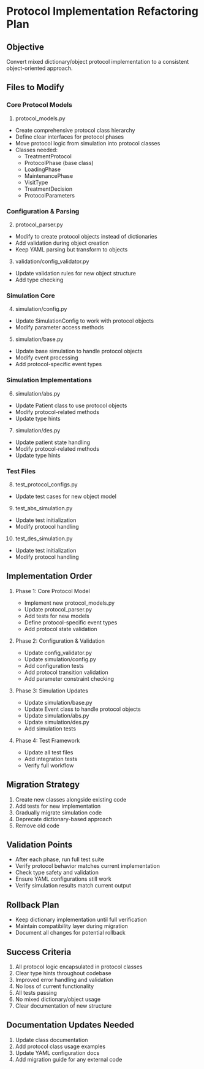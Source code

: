 # Protocol Implementation Refactoring Plan

## Objective
Convert mixed dictionary/object protocol implementation to a consistent object-oriented approach.

## Files to Modify

### Core Protocol Models
1. protocol_models.py
- Create comprehensive protocol class hierarchy
- Define clear interfaces for protocol phases
- Move protocol logic from simulation into protocol classes
- Classes needed:
  * TreatmentProtocol
  * ProtocolPhase (base class)
  * LoadingPhase
  * MaintenancePhase
  * VisitType
  * TreatmentDecision
  * ProtocolParameters

### Configuration & Parsing
2. protocol_parser.py
- Modify to create protocol objects instead of dictionaries
- Add validation during object creation
- Keep YAML parsing but transform to objects

3. validation/config_validator.py
- Update validation rules for new object structure
- Add type checking

### Simulation Core
4. simulation/config.py
- Update SimulationConfig to work with protocol objects
- Modify parameter access methods

5. simulation/base.py
- Update base simulation to handle protocol objects
- Modify event processing
- Add protocol-specific event types

### Simulation Implementations
6. simulation/abs.py
- Update Patient class to use protocol objects
- Modify protocol-related methods
- Update type hints

7. simulation/des.py
- Update patient state handling
- Modify protocol-related methods
- Update type hints

### Test Files
8. test_protocol_configs.py
- Update test cases for new object model

9. test_abs_simulation.py
- Update test initialization
- Modify protocol handling

10. test_des_simulation.py
- Update test initialization
- Modify protocol handling

## Implementation Order
1. Phase 1: Core Protocol Model
   - Implement new protocol_models.py
   - Update protocol_parser.py
   - Add tests for new models
   - Define protocol-specific event types
   - Add protocol state validation

2. Phase 2: Configuration & Validation
   - Update config_validator.py
   - Update simulation/config.py
   - Add configuration tests
   - Add protocol transition validation
   - Add parameter constraint checking

3. Phase 3: Simulation Updates
   - Update simulation/base.py
   - Update Event class to handle protocol objects
   - Update simulation/abs.py
   - Update simulation/des.py
   - Add simulation tests

4. Phase 4: Test Framework
   - Update all test files
   - Add integration tests
   - Verify full workflow

## Migration Strategy
1. Create new classes alongside existing code
2. Add tests for new implementation
3. Gradually migrate simulation code
4. Deprecate dictionary-based approach
5. Remove old code

## Validation Points
- After each phase, run full test suite
- Verify protocol behavior matches current implementation
- Check type safety and validation
- Ensure YAML configurations still work
- Verify simulation results match current output

## Rollback Plan
- Keep dictionary implementation until full verification
- Maintain compatibility layer during migration
- Document all changes for potential rollback

## Success Criteria
1. All protocol logic encapsulated in protocol classes
2. Clear type hints throughout codebase
3. Improved error handling and validation
4. No loss of current functionality
5. All tests passing
6. No mixed dictionary/object usage
7. Clear documentation of new structure

## Documentation Updates Needed
1. Update class documentation
2. Add protocol class usage examples
3. Update YAML configuration docs
4. Add migration guide for any external code

